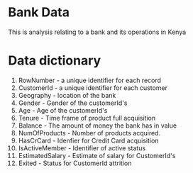 # Bank Data
This is analysis relating to a bank and its operations in Kenya 

# Data dictionary 
1. RowNumber - a unique identifier for each record 
2. CustomerId - a unique identifier for each customer
3. Geography - location of the bank
4. Gender - Gender of the customerId's
5. Age - Age of the customerId's
6. Tenure - Time frame of product full acquisition
7. Balance - The amount of money the bank has in value
8. NumOfProducts - Number of products acquired.
9. HasCrCard - Idenfier for Credit Card acquisition
10. IsActiveMember - Identifier of active status
11. EstimatedSalary - Estimate of salary for CustomerId's
12. Exited - Status for CustomerId attrition
